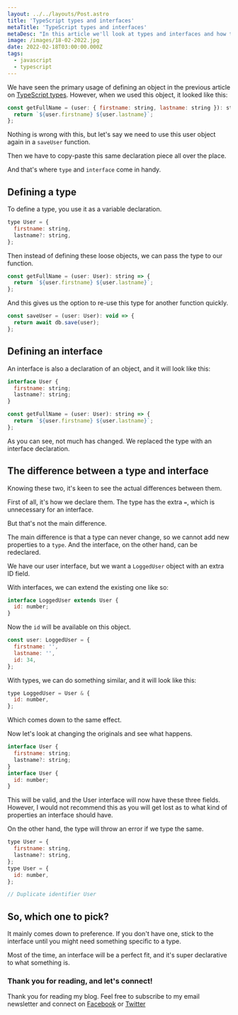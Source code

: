 ```yaml
---
layout: ../../layouts/Post.astro
title: 'TypeScript types and interfaces'
metaTitle: 'TypeScript types and interfaces'
metaDesc: "In this article we'll look at types and interfaces and how to use them in TypeScript"
image: /images/18-02-2022.jpg
date: 2022-02-18T03:00:00.000Z
tags:
  - javascript
  - typescript
---
```


We have seen the primary usage of defining an object in the previous article on [TypeScript types](https://daily-dev-tips.com/posts/the-types-in-typescript/). However, when we used this object, it looked like this:

```js
const getFullName = (user: { firstname: string, lastname: string }): string => {
  return `${user.firstname} ${user.lastname}`;
};
```

Nothing is wrong with this, but let's say we need to use this user object again in a `saveUser` function.

Then we have to copy-paste this same declaration piece all over the place.

And that's where `type` and `interface` come in handy.

## Defining a type

To define a type, you use it as a variable declaration.

```js
type User = {
  firstname: string,
  lastname?: string,
};
```

Then instead of defining these loose objects, we can pass the type to our function.

```js
const getFullName = (user: User): string => {
  return `${user.firstname} ${user.lastname}`;
};
```

And this gives us the option to re-use this type for another function quickly.

```js
const saveUser = (user: User): void => {
  return await db.save(user);
};
```

## Defining an interface

An interface is also a declaration of an object, and it will look like this:

```js
interface User {
  firstname: string;
  lastname?: string;
}

const getFullName = (user: User): string => {
  return `${user.firstname} ${user.lastname}`;
};
```

As you can see, not much has changed. We replaced the type with an interface declaration.

## The difference between a type and interface

Knowing these two, it's keen to see the actual differences between them.

First of all, it's how we declare them. The type has the extra `=`, which is unnecessary for an interface.

But that's not the main difference.

The main difference is that a type can never change, so we cannot add new properties to a `type`. And the interface, on the other hand, can be redeclared.

We have our user interface, but we want a `LoggedUser` object with an extra ID field.

With interfaces, we can extend the existing one like so:

```js
interface LoggedUser extends User {
  id: number;
}
```

Now the `id` will be available on this object.

```js
const user: LoggedUser = {
  firstname: '',
  lastname: '',
  id: 34,
};
```

With types, we can do something similar, and it will look like this:

```js
type LoggedUser = User & {
  id: number,
};
```

Which comes down to the same effect.

Now let's look at changing the originals and see what happens.

```js
interface User {
  firstname: string;
  lastname?: string;
}
interface User {
  id: number;
}
```

This will be valid, and the User interface will now have these three fields.
However, I would not recommend this as you will get lost as to what kind of properties an interface should have.

On the other hand, the type will throw an error if we type the same.

```js
type User = {
  firstname: string,
  lastname?: string,
};
type User = {
  id: number,
};

// Duplicate identifier User
```

## So, which one to pick?

It mainly comes down to preference. If you don't have one, stick to the interface until you might need something specific to a type.

Most of the time, an interface will be a perfect fit, and it's super declarative to what something is.

### Thank you for reading, and let's connect!

Thank you for reading my blog. Feel free to subscribe to my email newsletter and connect on [Facebook](https://www.facebook.com/DailyDevTipsBlog) or [Twitter](https://twitter.com/DailyDevTips1)
